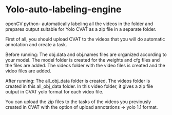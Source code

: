 # Yolo-auto-labeling-engine
openCV python- automatically labeling all the videos in the folder and prepares output suitable for Yolo CVAT as a zip file in a separate folder.

First of all, you should upload CVAT to the videos that you will do automatic annotation and create a task.

Before running:
The obj.data and obj.names files are organized according to your model.
The model folder is created for the weights and cfg files and the files are added.
The videos folder with the video files is created and the video files are added.


After running:
The all_obj_data folder is created. 
The videos folder is created in this all_obj_data folder. 
In this video folder, it gives a zip file output in CVAT yolo format for each video file.

You can upload the zip files to the tasks of the videos you previously created in CVAT with the option of upload annotations -> yolo 1.1 format.
